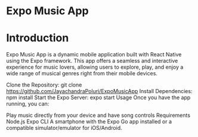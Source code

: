 # Expo Music App
# Introduction
Expo Music App is a dynamic mobile application built with React Native using the Expo framework. This app offers a seamless and interactive experience for music lovers, allowing users to explore, play, and enjoy a wide range of musical genres right from their mobile devices.

Clone the Repository:
git clone https://github.com/JayachandraPoluri/ExpoMusicApp
Install Dependencies:
npm install
Start the Expo Server:
expo start
Usage
Once you have the app running, you can:


Play music directly from your device and have song controls
Requirements
Node.js
Expo CLI
A smartphone with the Expo Go app installed or a compatible simulator/emulator for iOS/Android.
